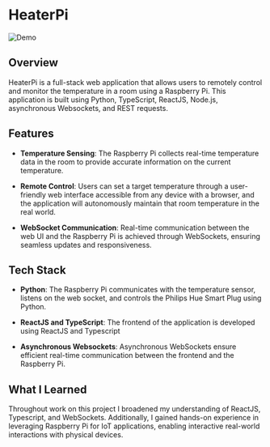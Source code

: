 # HeaterPi

![Demo](https://imageupload.io/ib/mdoNAl3OJSmlscg_1696497463.gif)

## Overview

HeaterPi is a full-stack web application that allows users to remotely control and monitor the temperature in a room using a Raspberry Pi. This application is built using Python, TypeScript, ReactJS, Node.js, asynchronous Websockets, and REST requests.


## Features

- **Temperature Sensing**: The Raspberry Pi collects real-time temperature data in the room to provide accurate information on the current temperature.

- **Remote Control**: Users can set a target temperature through a user-friendly web interface accessible from any device with a browser, and the application will autonomously maintain that room temperature in the real world.

- **WebSocket Communication**: Real-time communication between the web UI and the Raspberry Pi is achieved through WebSockets, ensuring seamless updates and responsiveness.

## Tech Stack

- **Python**: The Raspberry Pi communicates with the temperature sensor, listens on the web socket, and controls the Philips Hue Smart Plug using Python.

- **ReactJS and TypeScript**: The frontend of the application is developed using ReactJS and Typescript

- **Asynchronous Websockets**: Asynchronous WebSockets ensure efficient real-time communication between the frontend and the Raspberry Pi.

## What I Learned
Throughout work on this project I broadened my understanding of ReactJS, Typescript, and WebSockets. Additionally, I gained hands-on experience in leveraging Raspberry Pi for IoT applications, enabling interactive real-world interactions with physical devices.
